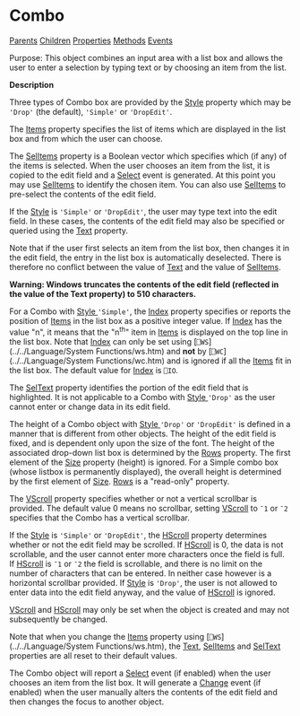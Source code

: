 




<h1 class="heading"><span class="name">Combo</span></h1>

[Parents](../ParentLists/Combo.htm) [Children](../ChildLists/Combo.htm) [Properties](../PropLists/Combo.htm) [Methods](../MethodLists/Combo.htm) [Events](../EventLists/Combo.htm)


Purpose: This object combines an input area with a list box and allows the user to enter a selection by typing text or by choosing an item from the list.


**Description**


Three types of Combo box are provided by the [Style](./style.md) property which may be `'Drop'` (the default), `'Simple'` or `'DropEdit'`.



The [Items](./items.md) property specifies the list of items which are displayed in the list box and from which the user can choose.


The [SelItems](./selitems.md) property is a Boolean vector which specifies which (if any) of the items is selected. When the user chooses an item from the list, it is copied to the edit field and a [Select](./select.md) event is generated. At this point you may use [SelItems](./selitems.md) to identify the chosen item. You can also use [SelItems](./selitems.md) to pre-select the contents of the edit field.


If the [Style](./style.md) is `'Simple'` or `'DropEdit'`, the user may type text into the edit field. In these cases, the contents of the edit field may also be specified or queried using the [Text](./text.md) property.


Note that if the user first selects an item from the list box, then changes it in the edit field, the entry in the list box is automatically deselected. There is therefore no conflict between the value of [Text](text.md) and the value of [SelItems](./selitems.md).


**Warning: Windows truncates the contents of the edit field (reflected in the value of the Text property) to 510 characters.**


For a Combo with [Style ](./style.md)`'Simple'`, the [Index](./index.md) property specifies or reports the position of [Items](./items.md) in the list box as a positive integer value. If [Index](./index.md) has the value "n", it means that the "n<sup>th</sup>" item in [Items](./items.md) is displayed on the top line in the list box. Note that [Index](./index.md) can only be set using [`⎕WS`](../../Language/System Functions/ws.htm) and **not** by [`⎕WC`](../../Language/System Functions/wc.htm) and is ignored if all the [Items](./items.md) fit in the list box. The default value for [Index](./index.md) is `⎕IO`.


The [SelText](./seltext.md) property identifies the portion of the edit field that is highlighted. It is not applicable to a Combo with [Style ](./style.md)`'Drop'` as the user cannot enter or change data in its edit field.


The height of a Combo object with [Style ](./style.md)`'Drop'` or `'DropEdit'` is defined in a manner that is different from other objects. The height of the edit field is fixed, and is dependent only upon the size of the font. The height of the associated drop-down list box is determined by the [Rows](./rows.md) property. The first element of the [Size](./size.md) property (height) is ignored. For a Simple combo box (whose listbox is permanently displayed), the overall height is determined by the first element of [Size](./size.md). [Rows](./rows.md) is a "read-only" property.


The [VScroll](./vscroll.md) property specifies whether or not a vertical scrollbar is provided. The default value 0 means no scrollbar, setting [VScroll](./vscroll.md) to `¯1` or `¯2` specifies that the Combo has a vertical scrollbar.


If the [Style](./style.md) is `'Simple'` or `'DropEdit'`, the [HScroll](./hscroll.md) property determines whether or not the edit field may be scrolled. If [HScroll](./hscroll.md) is 0, the data is not scrollable, and the user cannot enter more characters once the field is full. If [HScroll](./hscroll.md) is `¯1` or `¯2` the field is scrollable, and there is no limit on the number of characters that can be entered. In neither case however is a horizontal scrollbar provided. If [Style](./style.md) is `'Drop'`, the user is not allowed to enter data into the edit field anyway, and the value of [HScroll](./hscroll.md) is ignored.


[VScroll](./vscroll.md) and [HScroll](./hscroll.md) may only be set when the object is created and may not subsequently be changed.


Note that when you change the [Items](./items.md) property using [`⎕WS`](../../Language/System Functions/ws.htm), the [Text](text.md), [SelItems](./selitems.md) and [SelText](./seltext.md) properties are all reset to their default values.


The Combo object will report a [Select](./select.md) event (if enabled) when the user chooses an item from the list box. It will generate a [Change](./change.md) event (if enabled) when the user manually alters the contents of the edit field and then changes the focus to another object.


